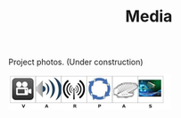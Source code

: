 ﻿---
layout: page
title: Media
permalink: /Media/
---





<p>Project photos. (Under construction)</p>

<img src="Logo Big.jpg" width="290" height="64"   alt="">



